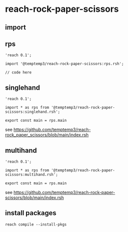 # reach-rock-paper-scissors

## import

## rps

```
'reach 0.1';

import '@temptemp3/reach-rock-paper-scissors:rps.rsh';

// code here
```

## singlehand

```
'reach 0.1';

import * as rps from '@temptemp3/reach-rock-paper-scissors:singlehand.rsh';

export const main = rps.main
```

see <https://github.com/temptemp3/reach-rock_paper_scissors/blob/main/index.rsh>

## multihand

```
'reach 0.1';

import * as rps from '@temptemp3/reach-rock-paper-scissors:multihand.rsh';

export const main = rps.main
```

see <https://github.com/temptemp3/reach-rock-paper-scissors/blob/main/index.rsh>

## install packages 

```
reach compile --install-pkgs
```
